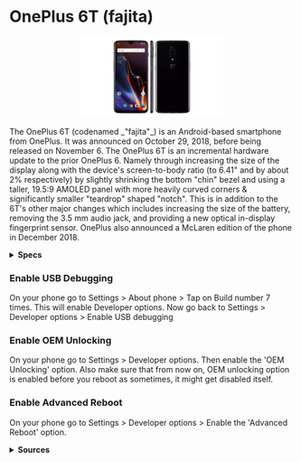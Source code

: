 # OnePlus 6T (fajita)

<p align="center"><img width="50%"  src="images/Screenshot-2.png" alt="OnePlus 6T"> </p>
<p>The OnePlus 6T (codenamed _"fajita"_) is an Android-based smartphone from OnePlus. It was announced on October 29, 2018, before being released on November 6. The OnePlus 6T is an incremental hardware update to the prior OnePlus 6. Namely through increasing the size of the display along with the device's screen-to-body ratio (to 6.41" and by about 2% respectively) by slightly shrinking the bottom "chin" bezel and using a taller, 19.5:9 AMOLED panel with more heavily curved corners & significantly smaller "teardrop" shaped "notch". This is in addition to the 6T's other major changes which includes increasing the size of the battery, removing the 3.5 mm audio jack, and providing a new optical in-display fingerprint sensor. OnePlus also announced a McLaren edition of the phone in December 2018.<br></p>

<details>  
<summary><strong>Specs</strong></summary>

| Basic                   | Spec Sheet                                                                                                                     |
| -----------------------:|:------------------------------------------------------------------------------------------------------------------------------ |
| Dimensions              | 157.5 x 74.8 x 8.2 mm (6.20 x 2.94 x 0.32 in)                                                                                  |
| Weight                  | 6.5 ounces (185 g)                                                                                                             | 
| Material                | Glass Front (Gorilla Glass 6), Glass Back, Aluminum Frame                                                                      |
| Colors                  | Thunder Purple, Mirror Black, Midnight Black                                                                                   |    
| CPU                     | Qualcomm Snapdragon 845 (Octa-core, 10nm, up to 2.8 GHz 4x2.8 GHz Kryo 385 Gold & 4x1.7 GHz Kryo 385 Silver), within AIE       |
| Chipset                 | Qualcomm SDM845 Snapdragon  845 (10 nm)                                                                                        |
| GPU                     | Adreno 630                                                                                                                     |
| RAM                     | 6/8 GB RAM LPDDR4X                                                                                                             |
| WLAN                    | 2x2 MIMO, Wi-Fi 802.11 a/b/g/n/ac, 2.4G/5G, Wi-Fi Direct, DLNA, Hotspot                                                        |
| Bluetooth               | Bluetooth 5.0, LE, Supports aptX and aptX HD                                                                                   | 
| NFC                     | NFC Enabled                                                                                                                    | 
| Positioning             | GPS, GLONASS, BeiDou, Galileo                                                                                                  |   
| Android Version         | OxygenOS Based on Android 9, Upgradable to 10, 11                                                                              |
| Storage                 | 128/256 GB UFS 2.1 2-LANE                                                                                                      |
| Battery                 | Li-Po 3700 mAh (non-removable) Fast Charging 20W (5V 4A)                                                                       |
| Display                 | Optic AMOLED (sRGB, DCI-P3), 6.41 in, 100.9 cm2 (~85.6% screen-to-body ratio), 1080 x 2340 pixels, 19:9 ratio (~402 ppi)       |
| Camera (Back)           | Dual: 16 MP (f/1.7, 27mm, 1/2.6", 1.22µm, gyro-EIS, OIS) + 20 MP (16 MP effective, f/1.7, 1/2.8", 1.0µm), PDAF, dual-LED flash |
| Camera (Front)          | 16 MP (f/2.0, 25mm, 1/3", 1.0µm), gyro-EIS, Auto HDR, 1080p                                                                    |
| Audio                   | Bottom-facing speaker, Noise cancellation support, Dirac HD Sound, Dirac Power Sound                                           |
| Ports                   | USB 2.0, Type-C, Support standard USB, Type-C Earphone, Dual Nano SIM Slot, USB On-The-Go                                      |
| Sensors                 | In-display Fingerprint, Hall, Accelerometer, Gyroscope, Proximity, RGB Ambient Light Sensor, Electronic Compass, Sensor Core   |

</details>

### Enable USB Debugging
On your phone go to Settings > About phone > Tap on Build number 7 times. This will enable Developer options. Now go back to Settings > Developer options > Enable USB debugging

### Enable OEM Unlocking
On your phone go to Settings > Developer options. Then enable the 'OEM Unlocking' option. Also make sure that from now on, OEM unlocking option is enabled before you reboot as sometimes, it might get disabled itself.

### Enable Advanced Reboot
On your phone go to Settings > Developer options > Enable the 'Advanced Reboot' option.



<details>  
<summary><strong>Sources</strong></summary>
<br>
https://en.wikipedia.org/wiki/OnePlus_6T
<br>
https://www.oneplus.com/global/6t/specs
<br>
https://www.gsmarena.com/oneplus_6t-9350.php
<br>
https://forum.xda-developers.com/t/guide-oneplus-6t-fajita-unlock-flash-twrp-root-nandroid-efs-backup.3851789/
</details>